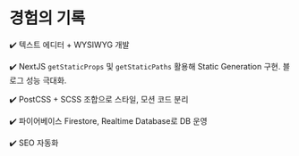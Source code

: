 # 경험의 기록

✔️ 텍스트 에디터 + WYSIWYG 개발

✔️ NextJS `getStaticProps` 및 `getStaticPaths` 활용해 Static Generation 구현. 블로그 성능 극대화.

✔️ PostCSS + SCSS 조합으로 스타일, 모션 코드 분리

✔️ 파이어베이스 Firestore, Realtime Database로 DB 운영

✔️ SEO 자동화
